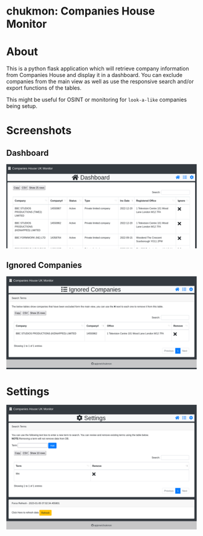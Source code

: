 # chukmon: Companies House Monitor

# About
This is a python flask application which will retrieve company information from Companies House and display it in a dashboard. You can exclude companies from the main view as well as use the responsive search and/or export functions of the tables. 

This might be useful for OSINT or monitoring for `look-a-like` companies being setup.


# Screenshots

## Dashboard
![](screenshots/dashboard.png)

## Ignored Companies
![](screenshots/ignored.png)

# Settings
![](screenshots/settings.png)